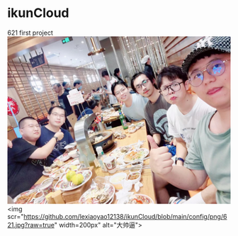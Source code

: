 # ikunCloud
621 first project
![一群大帅逼](https://github.com/lexiaoyao12138/ikunCloud/blob/main/config/png/621.jpg?raw=true)
<img scr="https://github.com/lexiaoyao12138/ikunCloud/blob/main/config/png/621.jpg?raw=true" width=200px" alt="大帅逼">
